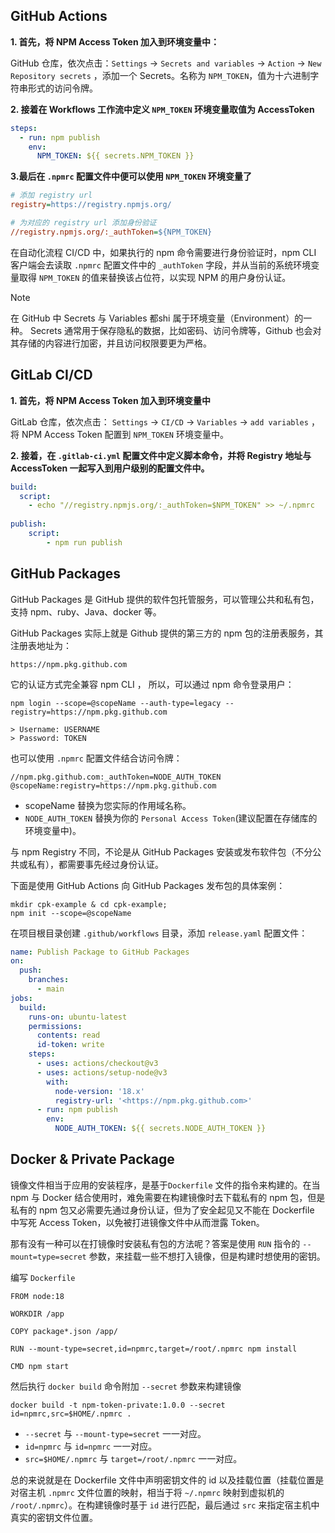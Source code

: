 ## GitHub Actions

**1. 首先，将 NPM Access Token 加入到环境变量中：**

GitHub 仓库，依次点击：`Settings` → `Secrets and variables` → `Action` → `New Repository secrets` ，添加一个 Secrets。名称为 `NPM_TOKEN`，值为十六进制字符串形式的访问令牌。

**2. 接着在 Workflows 工作流中定义 `NPM_TOKEN` 环境变量取值为 AccessToken**
```yaml
steps:
  - run: npm publish
    env:
      NPM_TOKEN: ${{ secrets.NPM_TOKEN }}
```

**3.最后在 `.npmrc` 配置文件中便可以使用 `NPM_TOKEN` 环境变量了**
```ini
# 添加 registry url
registry=https://registry.npmjs.org/

# 为对应的 registry url 添加身份验证
//registry.npmjs.org/:_authToken=${NPM_TOKEN}
```

在自动化流程 CI/CD 中，如果执行的 npm 命令需要进行身份验证时，npm CLI 客户端会去读取 `.npmrc` 配置文件中的 `_authToken` 字段，并从当前的系统环境变量取得 `NPM_TOKEN` 的值来替换该占位符，以实现 NPM 的用户身份认证。

>[!note]
>在 GitHub 中 Secrets 与 Variables 都shi 属于环境变量（Environment）的一种。 Secrets 通常用于保存隐私的数据，比如密码、访问令牌等，Github 也会对其存储的内容进行加密，并且访问权限要更为严格。

## GitLab CI/CD

**1. 首先，将 NPM Access Token 加入到环境变量中**

GitLab 仓库，依次点击： `Settings` → `CI/CD` → `Variables` → `add variables` ，将 NPM Access Token 配置到 `NPM_TOKEN` 环境变量中。

**2. 接着，在 `.gitlab-ci.yml` 配置文件中定义脚本命令，并将 Registry 地址与 AccessToken 一起写入到用户级别的配置文件中。**

```yaml
build:
  script:
    - echo "//registry.npmjs.org/:_authToken=$NPM_TOKEN" >> ~/.npmrc
    
publish:
	script:
		- npm run publish
```

## GitHub Packages

GitHub Packages 是 GitHub 提供的软件包托管服务，可以管理公共和私有包，支持 npm、ruby、Java、docker 等。

GitHub Packages 实际上就是 Github 提供的第三方的 npm 包的注册表服务，其注册表地址为：
```text
https://npm.pkg.github.com
```

它的认证方式完全兼容 npm CLI ， 所以，可以通过 npm 命令登录用户：
```shell
npm login --scope=@scopeName --auth-type=legacy --registry=https://npm.pkg.github.com

> Username: USERNAME
> Password: TOKEN
```

也可以使用 `.npmrc` 配置文件结合访问令牌：
```shell
//npm.pkg.github.com:_authToken=NODE_AUTH_TOKEN
@scopeName:registry=https://npm.pkg.github.com
```

- scopeName 替换为您实际的作用域名称。
- `NODE_AUTH_TOKEN` 替换为你的 `Personal Access Token`(建议配置在存储库的环境变量中)。

与 npm Registry 不同，不论是从 GitHub Packages 安装或发布软件包（不分公共或私有），都需要事先经过身份认证。

下面是使用 GitHub Actions 向 GitHub Packages 发布包的具体案例：
```shell
mkdir cpk-example & cd cpk-example;
npm init --scope=@scopeName
```

在项目根目录创建 `.github/workflows` 目录，添加 `release.yaml` 配置文件：
```yaml
name: Publish Package to GitHub Packages
on:
  push:
    branches:
      - main
jobs:
  build:
    runs-on: ubuntu-latest
    permissions:
      contents: read
      id-token: write
    steps:
      - uses: actions/checkout@v3
      - uses: actions/setup-node@v3
        with:
          node-version: '18.x'
          registry-url: '<https://npm.pkg.github.com>'
      - run: npm publish 
        env:
          NODE_AUTH_TOKEN: ${{ secrets.NODE_AUTH_TOKEN }}
```

## Docker & Private Package

镜像文件相当于应用的安装程序，是基于`Dockerfile` 文件的指令来构建的。在当 npm 与 Docker 结合使用时，难免需要在构建镜像时去下载私有的 npm 包，但是私有的 npm 包又必需要先通过身份认证，但为了安全起见又不能在 Dockerfile 中写死 Access Token，以免被打进镜像文件中从而泄露 Token。

那有没有一种可以在打镜像时安装私有包的方法呢？答案是使用 `RUN` 指令的 `--mount=type=secret` 参数，来挂载一些不想打入镜像，但是构建时想使用的密钥。

编写 `Dockerfile`
```docker
FROM node:18

WORKDIR /app

COPY package*.json /app/

RUN --mount-type=secret,id=npmrc,target=/root/.npmrc npm install

CMD npm start
```

然后执行 `docker build` 命令附加 `--secret` 参数来构建镜像

```shell
docker build -t npm-token-private:1.0.0 --secret id=npmrc,src=$HOME/.npmrc .
```

- `--secret` 与 `--mount-type=secret` 一一对应。
- `id=npmrc` 与 `id=npmrc` 一一对应。
- `src=$HOME/.npmrc` 与 `target=/root/.npmrc` 一一对应。

总的来说就是在 Dockerfile 文件中声明密钥文件的 id 以及挂载位置（挂载位置是对宿主机 `.npmrc` 文件位置的映射，相当于将 `~/.npmrc` 映射到虚拟机的 `/root/.npmrc`）。在构建镜像时基于 `id` 进行匹配，最后通过 `src` 来指定宿主机中真实的密钥文件位置。